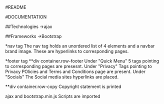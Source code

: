 #README

#DOCUMENTATION

##Technologies
->ajax

##Frameworks
->Bootstrap


*nav tag
The nav tag holds an unordered list of 4 elements and a navbar brand image. These are hyperlinks to corresponding pages. 

*footer tag
**div container.row-footer
Under "Quick Menu" 5 tags pointing to corresponding pages are presesnt.
Under "Privacy" Tags pointing to Privacy POlicies and Terms and Conditions page are present.
Under "Socials" The Social media sites hyperlinks are placed.

**div container.row-copy
Copyright statement is printed


ajax and bootstrap.min.js Scripts are imported

